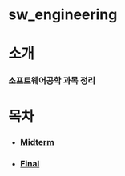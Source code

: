 # sw_engineering

# 소개
### 소프트웨어공학 과목 정리

# 목차
 - ### [Midterm](Midterm.md)
 - ### [Final](final.md)
